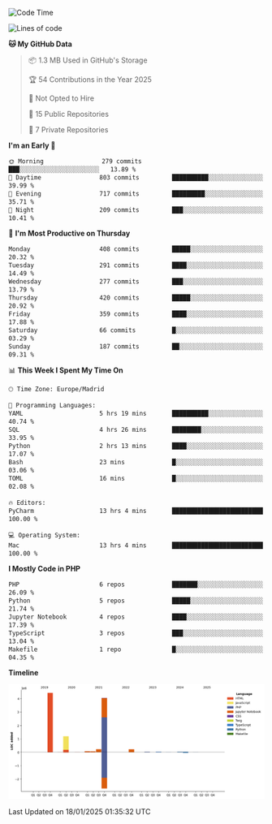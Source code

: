 <!--START_SECTION:waka-->
![Code Time](http://img.shields.io/badge/Code%20Time-596%20hrs%2035%20mins-blue)

![Lines of code](https://img.shields.io/badge/From%20Hello%20World%20I%27ve%20Written-10.4%20million%20lines%20of%20code-blue)

**🐱 My GitHub Data** 

> 📦 1.3 MB Used in GitHub's Storage 
 > 
> 🏆 54 Contributions in the Year 2025
 > 
> 🚫 Not Opted to Hire
 > 
> 📜 15 Public Repositories 
 > 
> 🔑 7 Private Repositories 
 > 
**I'm an Early 🐤** 

```text
🌞 Morning                279 commits         ███░░░░░░░░░░░░░░░░░░░░░░   13.89 % 
🌆 Daytime                803 commits         ██████████░░░░░░░░░░░░░░░   39.99 % 
🌃 Evening                717 commits         █████████░░░░░░░░░░░░░░░░   35.71 % 
🌙 Night                  209 commits         ███░░░░░░░░░░░░░░░░░░░░░░   10.41 % 
```
📅 **I'm Most Productive on Thursday** 

```text
Monday                   408 commits         █████░░░░░░░░░░░░░░░░░░░░   20.32 % 
Tuesday                  291 commits         ████░░░░░░░░░░░░░░░░░░░░░   14.49 % 
Wednesday                277 commits         ███░░░░░░░░░░░░░░░░░░░░░░   13.79 % 
Thursday                 420 commits         █████░░░░░░░░░░░░░░░░░░░░   20.92 % 
Friday                   359 commits         ████░░░░░░░░░░░░░░░░░░░░░   17.88 % 
Saturday                 66 commits          █░░░░░░░░░░░░░░░░░░░░░░░░   03.29 % 
Sunday                   187 commits         ██░░░░░░░░░░░░░░░░░░░░░░░   09.31 % 
```


📊 **This Week I Spent My Time On** 

```text
🕑︎ Time Zone: Europe/Madrid

💬 Programming Languages: 
YAML                     5 hrs 19 mins       ██████████░░░░░░░░░░░░░░░   40.74 % 
SQL                      4 hrs 26 mins       ████████░░░░░░░░░░░░░░░░░   33.95 % 
Python                   2 hrs 13 mins       ████░░░░░░░░░░░░░░░░░░░░░   17.07 % 
Bash                     23 mins             █░░░░░░░░░░░░░░░░░░░░░░░░   03.06 % 
TOML                     16 mins             █░░░░░░░░░░░░░░░░░░░░░░░░   02.08 % 

🔥 Editors: 
PyCharm                  13 hrs 4 mins       █████████████████████████   100.00 % 

💻 Operating System: 
Mac                      13 hrs 4 mins       █████████████████████████   100.00 % 
```

**I Mostly Code in PHP** 

```text
PHP                      6 repos             ███████░░░░░░░░░░░░░░░░░░   26.09 % 
Python                   5 repos             █████░░░░░░░░░░░░░░░░░░░░   21.74 % 
Jupyter Notebook         4 repos             ████░░░░░░░░░░░░░░░░░░░░░   17.39 % 
TypeScript               3 repos             ███░░░░░░░░░░░░░░░░░░░░░░   13.04 % 
Makefile                 1 repo              █░░░░░░░░░░░░░░░░░░░░░░░░   04.35 % 
```



**Timeline**

![Lines of Code chart](https://raw.githubusercontent.com/danisoronellas/danisoronellas/main/assets/bar_graph.png)


 Last Updated on 18/01/2025 01:35:32 UTC
<!--END_SECTION:waka-->
